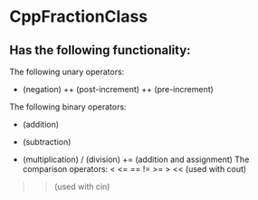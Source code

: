 # CppFractionClass

## Has the following functionality:
The following unary operators:
- (negation)
++ (post-increment)
++ (pre-increment)

The following binary operators:
+ (addition)
- (subtraction)
* (multiplication)
/ (division)
+= (addition and assignment)
The comparison operators: < <= == != >= >
<< (used with cout)
>> (used with cin)